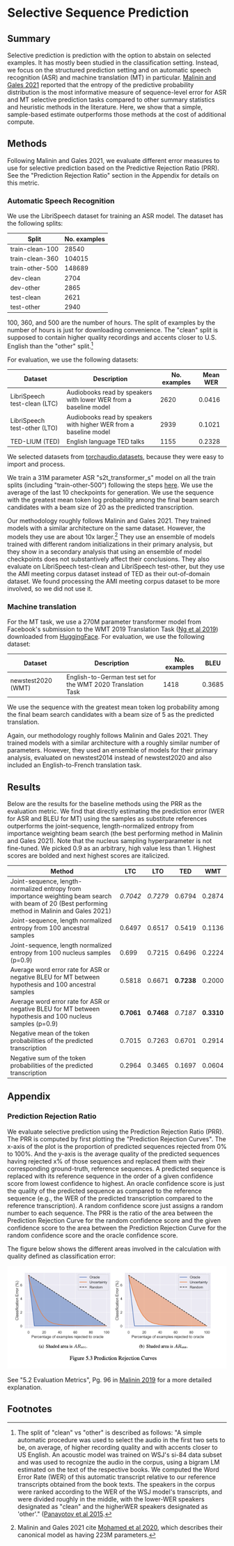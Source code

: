 # Selective Sequence Prediction

## Summary

Selective prediction is prediction with the option to abstain on selected examples. It has mostly been studied in the classification setting. Instead, we focus on the structured prediction setting and on automatic speech recognition (ASR) and machine translation (MT) in particular. [Malinin and Gales 2021](https://arxiv.org/abs/2002.07650) reported that the entropy of the predictive probability distribution is the most informative measure of sequence-level error for ASR and MT selective prediction tasks compared to other summary statistics and heuristic methods in the literature. Here, we show that a simple, sample-based estimate outperforms those methods at the cost of additional compute.

## Methods

Following Malinin and Gales 2021, we evaluate different error measures to use for selective prediction based on the Predictive Rejection Ratio (PRR). See the "Prediction Rejection Ratio" section in the Appendix for details on this metric.

### Automatic Speech Recognition

We use the LibriSpeech dataset for training an ASR model. The dataset has the following splits:

| Split | No. examples |
| ----- | ------------ |
| train-clean-100 |  28540 |
| train-clean-360 | 104015 |
| train-other-500 | 148689 |
| dev-clean | 2704 |
| dev-other | 2865 |
| test-clean | 2621 |
| test-other | 2940 |

100, 360, and 500 are the number of hours. The split of examples by the number of hours is just for downloading convenience. The "clean" split is supposed to contain higher quality recordings and accents closer to U.S. English than the "other" split.[^1]

For evaluation, we use the following datasets:

| Dataset | Description | No. examples | Mean WER |
| ------- | ----------- | ------------ | -------- |
| LibriSpeech test-clean (LTC) | Audiobooks read by speakers with lower WER from a baseline model | 2620 | 0.0416 |
| LibriSpeech test-other (LTO) | Audiobooks read by speakers with higher WER from a baseline model | 2939 | 0.1021 |
| TED-LIUM (TED) | English language TED talks | 1155 | 0.2328 |

We selected datasets from [torchaudio.datasets](https://pytorch.org/audio/stable/datasets.html), because they were easy to import and process.

We train a 31M parameter ASR "s2t_transformer_s" model on all the train splits (including "train-other-500") following the steps [here](https://github.com/facebookresearch/fairseq/blob/main/examples/speech_to_text/docs/librispeech_example.md). We use the average of the last 10 checkpoints for generation. We use the sequence with the greatest mean token log probability among the final beam search candidates with a beam size of 20 as the predicted transcription.

Our methodology roughly follows Malinin and Gales 2021. They trained models with a similar architecture on the same dataset. However, the models they use are about 10x larger.[^2] They use an ensemble of models trained with different random initializations in their primary analysis, but they show in a secondary analysis that using an ensemble of model checkpoints does not substantively affect their conclusions. They also evaluate on LibriSpeech test-clean and LibriSpeech test-other, but they use the AMI meeting corpus dataset instead of TED as their out-of-domain dataset. We found processing the AMI meeting corpus dataset to be more involved, so we did not use it.

### Machine translation

For the MT task, we use a 270M parameter transformer model from Facebook's submission to the WMT 2019 Translation Task ([Ng et al 2019](https://arxiv.org/abs/1907.06616)) downloaded from [HuggingFace](https://huggingface.co/facebook/wmt19-en-de). For evaluation, we use the following dataset:

| Dataset | Description | No. examples | BLEU |
| ------- | ----------- | ------------ | ---- |
| newstest2020 (WMT) | English-to-German test set for the WMT 2020 Translation Task | 1418 | 0.3685 |

We use the sequence with the greatest mean token log probability among the final beam search candidates with a beam size of 5 as the predicted translation.

Again, our methodology roughly follows Malinin and Gales 2021. They trained models with a similar architecture with a roughly similar number of parameters. However, they used an ensemble of models for their primary analysis, evaluated on newstest2014 instead of newstest2020 and also included an English-to-French translation task.

## Results

Below are the results for the baseline methods using the PRR as the evaluation metric. We find that directly estimating the prediction error (WER for ASR and BLEU for MT) using the samples as substitute references outperforms the joint-sequence, length-normalized entropy from importance weighting beam search (the best performing method in Malinin and Gales 2021). Note that the nucleus sampling hyperparameter is not fine-tuned. We picked 0.9 as an arbitrary, high value less than 1. Highest scores are bolded and next highest scores are italicized.

| Method | LTC | LTO | TED | WMT |
| ------ | --- | --- | --- | --- |
| Joint-sequence, length-normalized entropy from importance weighting beam search with beam of 20 (Best performing method in Malinin and Gales 2021) | *0.7042* | *0.7279* | 0.6794 | 0.2874 |
| Joint-sequence, length normalized entropy from 100 ancestral samples | 0.6497 | 0.6517 | 0.5419 | 0.1136 |
| Joint-sequence, length normalized entropy from 100 nucleus samples (p=0.9) | 0.699 | 0.7215 | 0.6496 | 0.2224 |
| Average word error rate for ASR or negative BLEU for MT between hypothesis and 100 ancestral samples | 0.5818 | 0.6671 | **0.7238** | 0.2000 |
| Average word error rate for ASR or negative BLEU for MT between hypothesis and 100 nucleus samples (p=0.9) | **0.7061** | **0.7468** | *0.7187* | **0.3310** |
| Negative mean of the token probabilities of the predicted transcription| 0.7015 | 0.7263 | 0.6701 | 0.2914 |
| Negative sum of the token probabilities of the predicted transcription | 0.2964 | 0.3465 | 0.1697 | 0.0604 |

## Appendix

### Prediction Rejection Ratio

We evaluate selective prediction using the Prediction Rejection Ratio (PRR). The PRR is computed by first plotting the "Prediction Rejection Curves". The x-axis of the plot is the proportion of predicted sequences rejected from 0% to 100%. And the y-axis is the average quality of the predicted sequences having rejected x% of those sequences and replaced them with their corresponding ground-truth, reference sequences. A predicted sequence is replaced with its reference sequence in the order of a given confidence score from lowest confidence to highest. An oracle confidence score is just the quality of the predicted sequence as compared to the reference sequence (e.g., the WER of the predicted transcription compared to the reference transcription). A random confidence score just assigns a random number to each sequence. The PRR is the ratio of the area between the Prediction Rejection Curve for the random confidence score and the given confidence score to the area between the Prediction Rejection Curve for the random confidence score and the oracle confidence score.

The figure below shows the different areas involved in the calculation with quality defined as classification error:

![prediction_rejection_curves](/img/prediction_rejection_curves.png)

See "5.2 Evaluation Metrics", Pg. 96 in [Malinin 2019](http://mi.eng.cam.ac.uk/~mjfg/thesis_am969.pdf) for a more detailed explanation.

## Footnotes

[^1]: The split of "clean" vs "other" is described as follows: "A simple automatic procedure was used to select the audio in the first two sets to be, on average, of higher recording quality and with accents closer to US English. An acoustic model was trained on WSJ's si-84 data subset and was used to recognize the audio in the corpus, using a bigram LM estimated on the text of the respective books. We computed the Word Error Rate (WER) of this automatic transcript relative to our reference transcripts obtained from the book texts. The speakers in the corpus were ranked according to the WER of the WSJ model's transcripts, and were divided roughly in the middle, with the lower-WER speakers designated as "clean" and the higherWER speakers designated as 'other'." ([Panayotov et al 2015](http://www.danielpovey.com/files/2015_icassp_librispeech.pdf).

[^2]: Malinin and Gales 2021 cite [Mohamed et al 2020](https://arxiv.org/pdf/1904.11660.pdf), which describes their canonical model as having 223M parameters.
